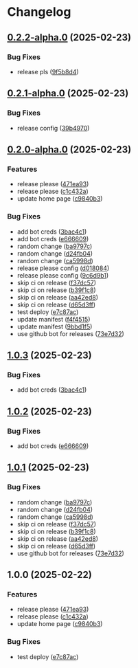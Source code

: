 # Changelog

## [0.2.2-alpha.0](https://github.com/acidarchive/website/compare/acidarchive-frontend-v0.2.1-alpha.0...acidarchive-frontend-v0.2.2-alpha.0) (2025-02-23)


### Bug Fixes

* release pls ([9f5b8d4](https://github.com/acidarchive/website/commit/9f5b8d4dac03544d22f4f4ee502869bf93dfaf8a))

## [0.2.1-alpha.0](https://github.com/acidarchive/website/compare/acidarchive-frontend-v0.2.0-alpha.0...acidarchive-frontend-v0.2.1-alpha.0) (2025-02-23)


### Bug Fixes

* release config ([39b4970](https://github.com/acidarchive/website/commit/39b4970a576877816efc53cf3e5782631985fdc8))

## [0.2.0-alpha.0](https://github.com/acidarchive/website/compare/acidarchive-frontend-v0.1.0-alpha.0...acidarchive-frontend-v0.2.0-alpha.0) (2025-02-23)


### Features

* release please ([471ea93](https://github.com/acidarchive/website/commit/471ea93eb32122b31e63f820188b7a842eae5d43))
* release please ([c1c432a](https://github.com/acidarchive/website/commit/c1c432af2dbbc6bf83591fef0ecdd46e22a62836))
* update home page ([c9840b3](https://github.com/acidarchive/website/commit/c9840b3139f0e6500960b12566aa1644ab4f92e6))


### Bug Fixes

* add bot creds ([3bac4c1](https://github.com/acidarchive/website/commit/3bac4c191d1f969e88d7bbc14f7c8c1fa040a0ae))
* add bot creds ([e666609](https://github.com/acidarchive/website/commit/e6666098f097508a621dea78b1a79e1b48ba4082))
* random change ([ba9797c](https://github.com/acidarchive/website/commit/ba9797cde64a824ad53427c44107cae4fa85de91))
* random change ([d24fb04](https://github.com/acidarchive/website/commit/d24fb04edbbee44ad8d370c0ee58029455a89ab4))
* random change ([ca5998d](https://github.com/acidarchive/website/commit/ca5998d3d99a1df37fc2fd3fb2ec05ceec6ae8f9))
* release please config ([d018084](https://github.com/acidarchive/website/commit/d0180845c87f7b6b59a2df13728eca093e4b3eaa))
* release please config ([9c6d9b1](https://github.com/acidarchive/website/commit/9c6d9b11031af498c13340fdba8af852b2bd3dae))
* skip ci on release ([f37dc57](https://github.com/acidarchive/website/commit/f37dc57c0e794f22a2f96631b0de537e2b142f79))
* skip ci on release ([b39f1c8](https://github.com/acidarchive/website/commit/b39f1c873312d12df0e8380ee922e76c9ddf44dc))
* skip ci on release ([aa42ed8](https://github.com/acidarchive/website/commit/aa42ed8b8b8df800086d96e394d5bbb9211978ef))
* skip ci on release ([d65d3ff](https://github.com/acidarchive/website/commit/d65d3ffef043bf7fd98f7a6635252f8a478bb552))
* test deploy ([e7c87ac](https://github.com/acidarchive/website/commit/e7c87ac8eea9abcb5df9abbb1883257ca2a18929))
* update manifest ([f4f4515](https://github.com/acidarchive/website/commit/f4f45155cf98d53c3306f469620a2c684759a482))
* update manifest ([9bbd1f5](https://github.com/acidarchive/website/commit/9bbd1f5e9fa400639efd308373f3e89d5f24429c))
* use github bot for releases ([73e7d32](https://github.com/acidarchive/website/commit/73e7d32c481ab016657981850b6537d51cefc964))

## [1.0.3](https://github.com/acidarchive/website/compare/v1.0.2...v1.0.3) (2025-02-23)


### Bug Fixes

* add bot creds ([3bac4c1](https://github.com/acidarchive/website/commit/3bac4c191d1f969e88d7bbc14f7c8c1fa040a0ae))

## [1.0.2](https://github.com/acidarchive/website/compare/v1.0.1...v1.0.2) (2025-02-23)


### Bug Fixes

* add bot creds ([e666609](https://github.com/acidarchive/website/commit/e6666098f097508a621dea78b1a79e1b48ba4082))

## [1.0.1](https://github.com/acidarchive/website/compare/v1.0.0...v1.0.1) (2025-02-23)


### Bug Fixes

* random change ([ba9797c](https://github.com/acidarchive/website/commit/ba9797cde64a824ad53427c44107cae4fa85de91))
* random change ([d24fb04](https://github.com/acidarchive/website/commit/d24fb04edbbee44ad8d370c0ee58029455a89ab4))
* random change ([ca5998d](https://github.com/acidarchive/website/commit/ca5998d3d99a1df37fc2fd3fb2ec05ceec6ae8f9))
* skip ci on release ([f37dc57](https://github.com/acidarchive/website/commit/f37dc57c0e794f22a2f96631b0de537e2b142f79))
* skip ci on release ([b39f1c8](https://github.com/acidarchive/website/commit/b39f1c873312d12df0e8380ee922e76c9ddf44dc))
* skip ci on release ([aa42ed8](https://github.com/acidarchive/website/commit/aa42ed8b8b8df800086d96e394d5bbb9211978ef))
* skip ci on release ([d65d3ff](https://github.com/acidarchive/website/commit/d65d3ffef043bf7fd98f7a6635252f8a478bb552))
* use github bot for releases ([73e7d32](https://github.com/acidarchive/website/commit/73e7d32c481ab016657981850b6537d51cefc964))

## 1.0.0 (2025-02-22)


### Features

* release please ([471ea93](https://github.com/acidarchive/website/commit/471ea93eb32122b31e63f820188b7a842eae5d43))
* release please ([c1c432a](https://github.com/acidarchive/website/commit/c1c432af2dbbc6bf83591fef0ecdd46e22a62836))
* update home page ([c9840b3](https://github.com/acidarchive/website/commit/c9840b3139f0e6500960b12566aa1644ab4f92e6))


### Bug Fixes

* test deploy ([e7c87ac](https://github.com/acidarchive/website/commit/e7c87ac8eea9abcb5df9abbb1883257ca2a18929))
